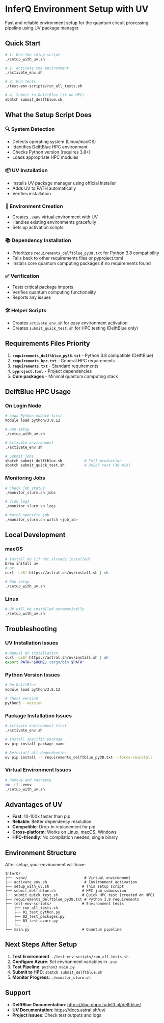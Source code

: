 # InferQ Environment Setup with UV

Fast and reliable environment setup for the quantum circuit processing pipeline using UV package manager.

## Quick Start

```bash
# 1. Run the setup script
./setup_with_uv.sh

# 2. Activate the environment
./activate_env.sh

# 3. Run tests
./test-env-scripts/run_all_tests.sh

# 4. Submit to DelftBlue (if on HPC)
sbatch submit_delftblue.sh
```

## What the Setup Script Does

### 🔍 **System Detection**
- Detects operating system (Linux/macOS)
- Identifies DelftBlue HPC environment
- Checks Python version (requires 3.8+)
- Loads appropriate HPC modules

### 📦 **UV Installation**
- Installs UV package manager using official installer
- Adds UV to PATH automatically
- Verifies installation

### 🐍 **Environment Creation**
- Creates `.venv` virtual environment with UV
- Handles existing environments gracefully
- Sets up activation scripts

### 📚 **Dependency Installation**
- Prioritizes `requirements_delftblue_py38.txt` for Python 3.8 compatibility
- Falls back to other requirements files or pyproject.toml
- Installs core quantum computing packages if no requirements found

### ✅ **Verification**
- Tests critical package imports
- Verifies quantum computing functionality
- Reports any issues

### 🛠️ **Helper Scripts**
- Creates `activate_env.sh` for easy environment activation
- Creates `submit_quick_test.sh` for HPC testing (DelftBlue only)

## Requirements Files Priority

1. **`requirements_delftblue_py38.txt`** - Python 3.8 compatible (DelftBlue)
2. **`requirements_hpc.txt`** - General HPC requirements
3. **`requirements.txt`** - Standard requirements
4. **`pyproject.toml`** - Project dependencies
5. **Core packages** - Minimal quantum computing stack

## DelftBlue HPC Usage

### On Login Node
```bash
# Load Python module first
module load python/3.8.12

# Run setup
./setup_with_uv.sh

# Activate environment
./activate_env.sh

# Submit jobs
sbatch submit_delftblue.sh          # Full production
sbatch submit_quick_test.sh         # Quick test (30 min)
```

### Monitoring Jobs
```bash
# Check job status
./monitor_slurm.sh jobs

# View logs
./monitor_slurm.sh logs

# Watch specific job
./monitor_slurm.sh watch <job_id>
```

## Local Development

### macOS
```bash
# Install UV (if not already installed)
brew install uv
# or
curl -LsSf https://astral.sh/uv/install.sh | sh

# Run setup
./setup_with_uv.sh
```

### Linux
```bash
# UV will be installed automatically
./setup_with_uv.sh
```

## Troubleshooting

### UV Installation Issues
```bash
# Manual UV installation
curl -LsSf https://astral.sh/uv/install.sh | sh
export PATH="$HOME/.cargo/bin:$PATH"
```

### Python Version Issues
```bash
# On DelftBlue
module load python/3.8.12

# Check version
python3 --version
```

### Package Installation Issues
```bash
# Activate environment first
./activate_env.sh

# Install specific package
uv pip install package_name

# Reinstall all dependencies
uv pip install -r requirements_delftblue_py38.txt --force-reinstall
```

### Virtual Environment Issues
```bash
# Remove and recreate
rm -rf .venv
./setup_with_uv.sh
```

## Advantages of UV

- **Fast**: 10-100x faster than pip
- **Reliable**: Better dependency resolution
- **Compatible**: Drop-in replacement for pip
- **Cross-platform**: Works on Linux, macOS, Windows
- **HPC-friendly**: No compilation needed, single binary

## Environment Structure

After setup, your environment will have:

```
InferQ/
├── .venv/                          # Virtual environment
├── activate_env.sh                 # Environment activation
├── setup_with_uv.sh               # This setup script
├── submit_delftblue.sh            # HPC job submission
├── submit_quick_test.sh           # Quick HPC test (created on HPC)
├── requirements_delftblue_py38.txt # Python 3.8 requirements
├── test-env-scripts/              # Environment tests
│   ├── run_all_tests.sh
│   ├── 01_test_python.py
│   ├── 02_test_packages.py
│   ├── 03_test_azure.py
│   └── ...
└── main.py                        # Quantum pipeline
```

## Next Steps After Setup

1. **Test Environment**: `./test-env-scripts/run_all_tests.sh`
2. **Configure Azure**: Set environment variables in `.env`
3. **Test Pipeline**: `python3 main.py`
4. **Submit to HPC**: `sbatch submit_delftblue.sh`
5. **Monitor Progress**: `./monitor_slurm.sh`

## Support

- **DelftBlue Documentation**: https://doc.dhpc.tudelft.nl/delftblue/
- **UV Documentation**: https://docs.astral.sh/uv/
- **Project Issues**: Check test outputs and logs